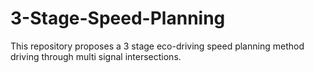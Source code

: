 # 3-Stage-Speed-Planning
This repository proposes a 3 stage eco-driving speed planning method driving through multi signal intersections.
